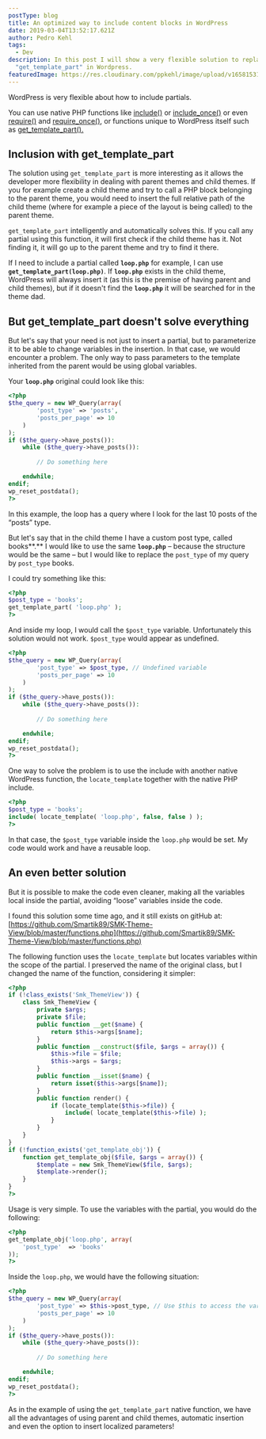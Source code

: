```yaml
---
postType: blog
title: An optimized way to include content blocks in WordPress
date: 2019-03-04T13:52:17.621Z
author: Pedro Kehl
tags:
  - Dev
description: In this post I will show a very flexible solution to replace the
  "get_template_part" in Wordpress.
featuredImage: https://res.cloudinary.com/ppkehl/image/upload/v1658153129/blog/template_parts_h77ngc.png
---
```

WordPress is very flexible about how to include partials.

You can use native PHP functions like [include()](https://www.php.net/manual/en/function.include.php) or [include_once()](https://www.php.net/manual/en/function.include-once.php) or even [require()](https://www.php.net/manual/en/function.require.php) and [require_once()](https://www.php.net/manual/en/function.require-once.php), or functions unique to WordPress itself such as [get_template_part().](https://developer.wordpress.org/reference/functions/get_template_part/)

## Inclusion with get_template_part

The solution using `get_template_part` is more interesting as it allows the developer more flexibility in dealing with parent themes and child themes. If you for example create a child theme and try to call a PHP block belonging to the parent theme, you would need to insert the full relative path of the child theme (where for example a piece of the layout is being called) to the parent theme.

`get_template_part` intelligently and automatically solves this. If you call any partial using this function, it will first check if the child theme has it. Not finding it, it will go up to the parent theme and try to find it there.

If I need to include a partial called **`loop.php`** for example, I can use **`get_template_part(loop.php)`**. If **`loop.php`** exists in the child theme, WordPress will always insert it (as this is the premise of having parent and child themes), but if it doesn't find the **`loop.php`** it will be searched for in the theme dad.

## But get_template_part doesn't solve everything

But let's say that your need is not just to insert a partial, but to parameterize it to be able to change variables in the insertion. In that case, we would encounter a problem. The only way to pass parameters to the template inherited from the parent would be using global variables.

Your **`loop.php`** original could look like this:

```php
<?php
$the_query = new WP_Query(array(
        'post_type' => 'posts',
        'posts_per_page' => 10
    )
);
if ($the_query->have_posts()):
    while ($the_query->have_posts()):
        
        // Do something here

    endwhile;
endif;
wp_reset_postdata();
?>
```

In this example, the loop has a query where I look for the last 10 posts of the “posts” type.

But let's say that in the child theme I have a custom post type, called books**.** I would like to use the same **`loop.php`** – because the structure would be the same – but I would like to replace the `post_type` of my query by `post_type` books.

I could try something like this:

```php
<?php
$post_type = 'books'; 
get_template_part( 'loop.php' );
?>
```

And inside my loop, I would call the `$post_type` variable. Unfortunately this solution would not work. `$post_type` would appear as undefined.

```php
<?php
$the_query = new WP_Query(array(
        'post_type' => $post_type, // Undefined variable
        'posts_per_page' => 10
    )
);
if ($the_query->have_posts()):
    while ($the_query->have_posts()):
        
        // Do something here

    endwhile;
endif;
wp_reset_postdata();
?>
```

One way to solve the problem is to use the include with another native WordPress function, the `locate_template` together with the native PHP include.

```php
<?php
$post_type = 'books'; 
include( locate_template( 'loop.php', false, false ) ); 
?>
```

In that case, the `$post_type` variable inside the `loop.php` would be set. My code would work and have a reusable loop.

## An even better solution

But it is possible to make the code even cleaner, making all the variables local inside the partial, avoiding “loose” variables inside the code.

I found this solution some time ago, and it still exists on gitHub at: [https://github.com/Smartik89/SMK-Theme-View/blob/master/functions.php](https://github.com/Smartik89/SMK-Theme-View/blob/master/functions.php)

The following function uses the `locate_template` but locates variables within the scope of the partial. I preserved the name of the original class, but I changed the name of the function, considering it simpler:

```php
<?php
if (!class_exists('Smk_ThemeView')) {
    class Smk_ThemeView {
        private $args;
        private $file;
        public function __get($name) {
            return $this->args[$name];
        }
        public function __construct($file, $args = array()) {
            $this->file = $file;
            $this->args = $args;
        }
        public function __isset($name) {
            return isset($this->args[$name]);
        }
        public function render() {
            if (locate_template($this->file)) {
                include( locate_template($this->file) );
            }
        }
    }
}
if (!function_exists('get_template_obj')) {
    function get_template_obj($file, $args = array()) {
        $template = new Smk_ThemeView($file, $args);
        $template->render();
    }
}
?>
```

Usage is very simple. To use the variables with the partial, you would do the following:

```php
<?php
get_template_obj('loop.php', array(
    'post_type'  => 'books'
));
?>
```

Inside the `loop.php`, we would have the following situation:

```php
<?php
$the_query = new WP_Query(array(
        'post_type' => $this->post_type, // Use $this to access the variable
        'posts_per_page' => 10
    )
);
if ($the_query->have_posts()):
    while ($the_query->have_posts()):
        
        // Do something here

    endwhile;
endif;
wp_reset_postdata();
?>
```

As in the example of using the `get_template_part` native function, we have all the advantages of using parent and child themes, automatic insertion and even the option to insert localized parameters!